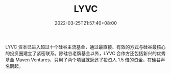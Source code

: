 ﻿---
weight: 
title: "LYVC"
description: "LYVC 资本已进入超过十个硅谷主流基金，通过最直接、有效的方式与硅谷最核心的投资圈建立了紧密联系"
date: 2022-03-25T21:57:40+08:00
lastmod: 2022-03-25T16:45:40+08:00
draft: false
authors: ["Metabd"]
featuredImage: "lyvc.jpg"
link: ""
tags: ["投资机构","LYVC"]
categories: ["navigation"]
navigation: ["投资机构"]
lightgallery: true
toc: true
pinned: false
recommend: false
recommend1: false
---
LYVC 资本已进入超过十个硅谷主流基金，通过最直接、有效的方式与硅谷最核心的投资圈建立了紧密联系。除硅谷老牌基金以外，LYVC 合作方还包括新兴的优秀基金 Maven Ventures，只用了两个项目就返还了投资人 1.5 倍的资金，在硅谷声名鹊起。
